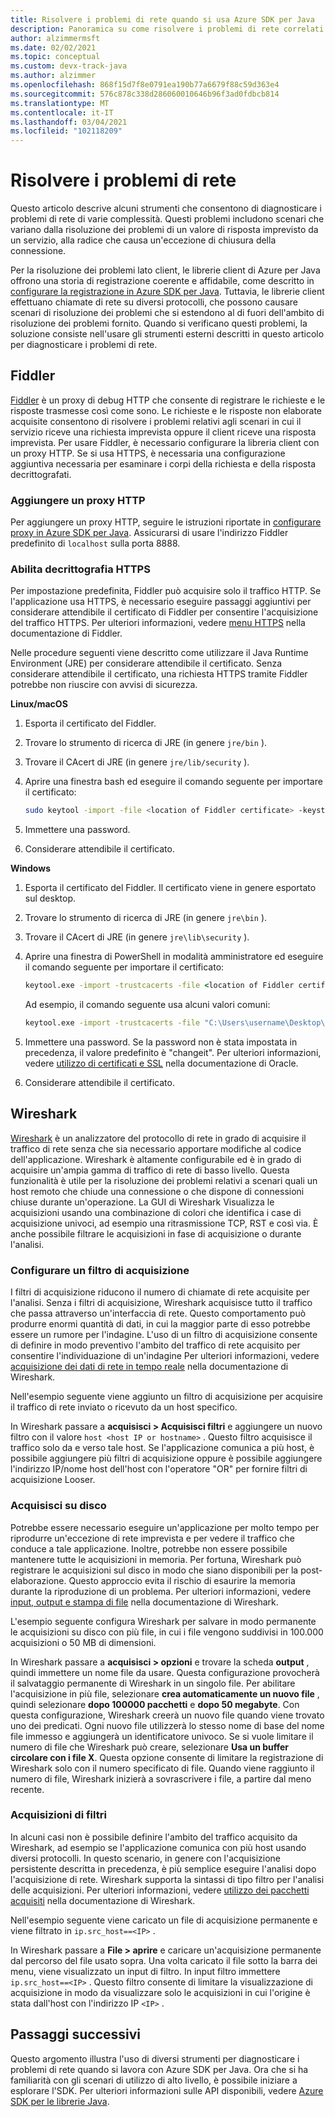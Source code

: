 ```yaml
---
title: Risolvere i problemi di rete quando si usa Azure SDK per Java
description: Panoramica su come risolvere i problemi di rete correlati all'uso di Azure SDK per Java
author: alzimmermsft
ms.date: 02/02/2021
ms.topic: conceptual
ms.custom: devx-track-java
ms.author: alzimmer
ms.openlocfilehash: 868f15d7f8e0791ea190b77a6679f88c59d363e4
ms.sourcegitcommit: 576c878c338d286060010646b96f3ad0fdbcb814
ms.translationtype: MT
ms.contentlocale: it-IT
ms.lasthandoff: 03/04/2021
ms.locfileid: "102118209"
---
```

# <a name="troubleshoot-networking-issues"></a>Risolvere i problemi di rete

Questo articolo descrive alcuni strumenti che consentono di diagnosticare i problemi di rete di varie complessità. Questi problemi includono scenari che variano dalla risoluzione dei problemi di un valore di risposta imprevisto da un servizio, alla radice che causa un'eccezione di chiusura della connessione.

Per la risoluzione dei problemi lato client, le librerie client di Azure per Java offrono una storia di registrazione coerente e affidabile, come descritto in [configurare la registrazione in Azure SDK per Java](logging-overview.md). Tuttavia, le librerie client effettuano chiamate di rete su diversi protocolli, che possono causare scenari di risoluzione dei problemi che si estendono al di fuori dell'ambito di risoluzione dei problemi fornito. Quando si verificano questi problemi, la soluzione consiste nell'usare gli strumenti esterni descritti in questo articolo per diagnosticare i problemi di rete.

## <a name="fiddler"></a>Fiddler

[Fiddler](https://docs.telerik.com/fiddler-everywhere/introduction) è un proxy di debug HTTP che consente di registrare le richieste e le risposte trasmesse così come sono. Le richieste e le risposte non elaborate acquisite consentono di risolvere i problemi relativi agli scenari in cui il servizio riceve una richiesta imprevista oppure il client riceve una risposta imprevista. Per usare Fiddler, è necessario configurare la libreria client con un proxy HTTP. Se si usa HTTPS, è necessaria una configurazione aggiuntiva necessaria per esaminare i corpi della richiesta e della risposta decrittografati.

### <a name="add-an-http-proxy"></a>Aggiungere un proxy HTTP

Per aggiungere un proxy HTTP, seguire le istruzioni riportate in [configurare proxy in Azure SDK per Java](proxying.md). Assicurarsi di usare l'indirizzo Fiddler predefinito di `localhost` sulla porta 8888.

### <a name="enable-https-decryption"></a>Abilita decrittografia HTTPS

Per impostazione predefinita, Fiddler può acquisire solo il traffico HTTP. Se l'applicazione usa HTTPS, è necessario eseguire passaggi aggiuntivi per considerare attendibile il certificato di Fiddler per consentire l'acquisizione del traffico HTTPS. Per ulteriori informazioni, vedere [menu HTTPS](https://docs.telerik.com/fiddler-everywhere/user-guide/settings/https) nella documentazione di Fiddler.

Nelle procedure seguenti viene descritto come utilizzare il Java Runtime Environment (JRE) per considerare attendibile il certificato. Senza considerare attendibile il certificato, una richiesta HTTPS tramite Fiddler potrebbe non riuscire con avvisi di sicurezza.

**Linux/macOS**

1. Esporta il certificato del Fiddler.
1. Trovare lo strumento di ricerca di JRE (in genere `jre/bin` ).
1. Trovare il CAcert di JRE (in genere `jre/lib/security` ).
1. Aprire una finestra bash ed eseguire il comando seguente per importare il certificato:

   ```bash
   sudo keytool -import -file <location of Fiddler certificate> -keystore <location of cacert> -alias Fiddler
   ```

1. Immettere una password.
1. Considerare attendibile il certificato.

**Windows**

1. Esporta il certificato del Fiddler. Il certificato viene in genere esportato sul desktop.
1. Trovare lo strumento di ricerca di JRE (in genere `jre\bin` ).
1. Trovare il CAcert di JRE (in genere `jre\lib\security` ).
1. Aprire una finestra di PowerShell in modalità amministratore ed eseguire il comando seguente per importare il certificato:

   ```cmd
   keytool.exe -import -trustcacerts -file <location of Fiddler certificate> -keystore <location of cacert> -alias Fiddler
   ```

   Ad esempio, il comando seguente usa alcuni valori comuni:

   ```cmd
   keytool.exe -import -trustcacerts -file "C:\Users\username\Desktop\FiddlerRootCertificate.crt" -keystore "C:\Program Files\AdoptOpenJDK\jdk-8.0.275.1-hotspot\jre\lib\security\cacerts" -alias Fiddler
   ```

1. Immettere una password. Se la password non è stata impostata in precedenza, il valore predefinito è "changeit". Per ulteriori informazioni, vedere [utilizzo di certificati e SSL](https://docs.oracle.com/cd/E19830-01/819-4712/ablqw/index.html) nella documentazione di Oracle.
1. Considerare attendibile il certificato.

## <a name="wireshark"></a>Wireshark

[Wireshark](https://www.wireshark.org/) è un analizzatore del protocollo di rete in grado di acquisire il traffico di rete senza che sia necessario apportare modifiche al codice dell'applicazione. Wireshark è altamente configurabile ed è in grado di acquisire un'ampia gamma di traffico di rete di basso livello. Questa funzionalità è utile per la risoluzione dei problemi relativi a scenari quali un host remoto che chiude una connessione o che dispone di connessioni chiuse durante un'operazione. La GUI di Wireshark Visualizza le acquisizioni usando una combinazione di colori che identifica i case di acquisizione univoci, ad esempio una ritrasmissione TCP, RST e così via. È anche possibile filtrare le acquisizioni in fase di acquisizione o durante l'analisi.

### <a name="configure-a-capture-filter"></a>Configurare un filtro di acquisizione

I filtri di acquisizione riducono il numero di chiamate di rete acquisite per l'analisi. Senza i filtri di acquisizione, Wireshark acquisisce tutto il traffico che passa attraverso un'interfaccia di rete. Questo comportamento può produrre enormi quantità di dati, in cui la maggior parte di esso potrebbe essere un rumore per l'indagine. L'uso di un filtro di acquisizione consente di definire in modo preventivo l'ambito del traffico di rete acquisito per consentire l'individuazione di un'indagine Per ulteriori informazioni, vedere [acquisizione dei dati di rete in tempo reale](https://www.wireshark.org/docs/wsug_html_chunked/ChapterCapture.html) nella documentazione di Wireshark.

Nell'esempio seguente viene aggiunto un filtro di acquisizione per acquisire il traffico di rete inviato o ricevuto da un host specifico.

In Wireshark passare a **acquisisci > Acquisisci filtri** e aggiungere un nuovo filtro con il valore `host <host IP or hostname>` . Questo filtro acquisisce il traffico solo da e verso tale host. Se l'applicazione comunica a più host, è possibile aggiungere più filtri di acquisizione oppure è possibile aggiungere l'indirizzo IP/nome host dell'host con l'operatore "OR" per fornire filtri di acquisizione Looser.

### <a name="capture-to-disk"></a>Acquisisci su disco

Potrebbe essere necessario eseguire un'applicazione per molto tempo per riprodurre un'eccezione di rete imprevista e per vedere il traffico che conduce a tale applicazione. Inoltre, potrebbe non essere possibile mantenere tutte le acquisizioni in memoria. Per fortuna, Wireshark può registrare le acquisizioni sul disco in modo che siano disponibili per la post-elaborazione. Questo approccio evita il rischio di esaurire la memoria durante la riproduzione di un problema. Per ulteriori informazioni, vedere [input, output e stampa di file](https://www.wireshark.org/docs/wsug_html_chunked/ChapterIO.html) nella documentazione di Wireshark.

L'esempio seguente configura Wireshark per salvare in modo permanente le acquisizioni su disco con più file, in cui i file vengono suddivisi in 100.000 acquisizioni o 50 MB di dimensioni.

In Wireshark passare a **acquisisci > opzioni** e trovare la scheda **output** , quindi immettere un nome file da usare. Questa configurazione provocherà il salvataggio permanente di Wireshark in un singolo file. Per abilitare l'acquisizione in più file, selezionare **crea automaticamente un nuovo file** , quindi selezionare **dopo 100000 pacchetti** e **dopo 50 megabyte**. Con questa configurazione, Wireshark creerà un nuovo file quando viene trovato uno dei predicati. Ogni nuovo file utilizzerà lo stesso nome di base del nome file immesso e aggiungerà un identificatore univoco. Se si vuole limitare il numero di file che Wireshark può creare, selezionare **Usa un buffer circolare con i file X**. Questa opzione consente di limitare la registrazione di Wireshark solo con il numero specificato di file. Quando viene raggiunto il numero di file, Wireshark inizierà a sovrascrivere i file, a partire dal meno recente.

### <a name="filter-captures"></a>Acquisizioni di filtri

In alcuni casi non è possibile definire l'ambito del traffico acquisito da Wireshark, ad esempio se l'applicazione comunica con più host usando diversi protocolli. In questo scenario, in genere con l'acquisizione persistente descritta in precedenza, è più semplice eseguire l'analisi dopo l'acquisizione di rete. Wireshark supporta la sintassi di tipo filtro per l'analisi delle acquisizioni. Per ulteriori informazioni, vedere [utilizzo dei pacchetti acquisiti](https://www.wireshark.org/docs/wsug_html_chunked/ChapterWork.html) nella documentazione di Wireshark.

Nell'esempio seguente viene caricato un file di acquisizione permanente e viene filtrato in `ip.src_host==<IP>` .

In Wireshark passare a **File > aprire** e caricare un'acquisizione permanente dal percorso del file usato sopra. Una volta caricato il file sotto la barra dei menu, viene visualizzato un input di filtro. In input filtro immettere `ip.src_host==<IP>` . Questo filtro consente di limitare la visualizzazione di acquisizione in modo da visualizzare solo le acquisizioni in cui l'origine è stata dall'host con l'indirizzo IP `<IP>` .

## <a name="next-steps"></a>Passaggi successivi

Questo argomento illustra l'uso di diversi strumenti per diagnosticare i problemi di rete quando si lavora con Azure SDK per Java. Ora che si ha familiarità con gli scenari di utilizzo di alto livello, è possibile iniziare a esplorare l'SDK. Per ulteriori informazioni sulle API disponibili, vedere [Azure SDK per le librerie Java](azure-sdk-library-package-index.md).
